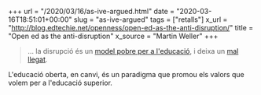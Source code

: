 +++
url = "/2020/03/16/as-ive-argued.html"
date = "2020-03-16T18:51:01+00:00"
slug = "as-ive-argued"
tags = ["retalls"]
x_url = "http://blog.edtechie.net/openness/open-ed-as-the-anti-disruption/"
title = "Open ed as the anti-disruption"
x_source = "Martin Weller"
+++


> … la disrupció és un [model pobre per a l'educació](http://blog.edtechie.net/uncategorized/what-disruptors-really-want/), i deixa un [mal llegat](http://blog.edtechie.net/innovation/disruptions-legacy/).

L'educació oberta, en canvi, és un paradigma que promou els valors que volem per a l'educació superior.

